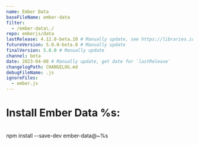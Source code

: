 ```yaml
---
name: Ember Data
baseFileName: ember-data
filter:
  - /ember-data\./
repo: emberjs/data
lastRelease: 4.12.0-beta.10 # Manually update, see https://libraries.io/npm/ember-data throughout
futureVersion: 5.0.0-beta.0 # Manually update
finalVersion: 5.0.0 # Manually update
channel: beta
date: 2023-04-08 # Manually update, get date for `lastRelease`
changelogPath: CHANGELOG.md
debugFileName: .js
ignoreFiles:
  - ember.js
---
```


# Install Ember Data %s:

<br>
npm install --save-dev ember-data@~%s
